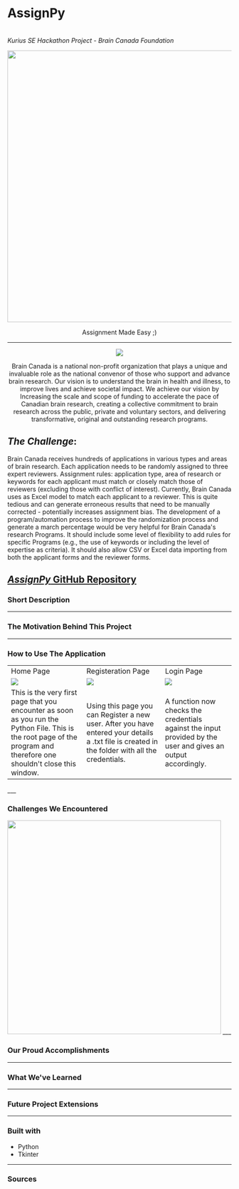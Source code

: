 # AssignPy <img>
<br><i>Kurius SE Hackathon Project - Brain Canada Foundation </br></i>
<div align = "center">
  <img align="center" src= "https://github.com/madhuv-sharma/temp/blob/main/logoassignpylong.png" width='610'>
  <p></p>
  <p>Assignment Made Easy ;)</p>
</div>

___

<div align = "center">
  <img align="center" src= "https://github.com/madhuv-sharma/temp/blob/main/MdLogo.png" >
  <p></p>
  <p>Brain Canada is a national non-profit organization that plays a unique and invaluable role as the national convenor of those who support and advance brain research. Our vision is to understand the brain in health and illness, to improve lives and achieve societal impact. We achieve our vision by Increasing the scale and scope of funding to accelerate the pace of Canadian brain research, creating a collective commitment to brain research across the public, private and voluntary sectors, and delivering transformative, original and outstanding research programs.
  </p>
</div>


## *The Challenge*: 
Brain Canada receives hundreds of applications in various types and areas of brain research. Each application needs to be randomly assigned to three expert reviewers. Assignment rules: application type, area of research or keywords for each applicant must match or closely match those of reviewers (excluding those with conflict of interest). Currently, Brain Canada uses as Excel model to match each applicant to a reviewer. This is quite tedious and can generate erroneous results that need to be manually corrected - potentially increases assignment bias. The development of a program/automation process to improve the randomization process and generate a march percentage would be very helpful for Brain Canada's research Programs. It should include some level of flexibility to add rules for specific Programs (e.g., the use of keywords or including the level of expertise as criteria). It should also allow CSV or Excel data importing from both the applicant forms and the reviewer forms. 
## [*AssignPy* GitHub Repository](https://github.com/madhuv-sharma/temp)

### Short Description

___

### The Motivation Behind This Project

___

### How to Use The Application
<table>
  <tr><td>Home Page</td><td>Registeration Page</td><td>Login Page</td></tr>
  <tr><td><img src= "https://github.com/madhuv-sharma/temp/blob/main/MainPage.png" ></td><td><img src= "https://github.com/madhuv-sharma/temp/blob/main/Register.png" ></td><td><img src= "https://github.com/madhuv-sharma/temp/blob/main/Login.png" ></td></tr>
  <tr><td>This is the very first page that you encounter as soon as you run the Python File. This is the root page of the program and therefore one shouldn't close this window. </td><td>Using this page you can Register a new user. After you have entered your details a .txt file is created in the folder with all the credentials.</td><td>A function now checks the credentials against the input provided by the user and gives an output accordingly. </td></tr>
</table>
___

### Challenges We Encountered
<img src="https://giphy.com/embed/l2YWFxG9GxXk8A7w4" width="480">
___

### Our Proud Accomplishments

___

### What We've Learned

___

### Future Project Extensions

___

### Built with
- Python
- Tkinter
___

### Sources
